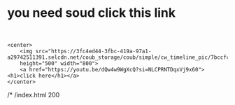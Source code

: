 <!doctype html>
<html>
<head>
   <title>what do you want</title>
</head>
<body>
    <h1>you need soud click this link</h1><br>

    <center>
        <img src="https://3fc4ed44-3fbc-419a-97a1-a29742511391.selcdn.net/coub_storage/coub/simple/cw_timeline_pic/7bccfc25dd7/d6db353c3e2d8c25685cf/med_1649245832_image.jpg" 
        height="500" width="800">
        <a href="https://youtu.be/dQw4w9WgXcQ?si=NLCPRNTDqxVj9x60"><h1>click here</h1></a>
    </center>
/* /index.html 200
</body>






</html>
